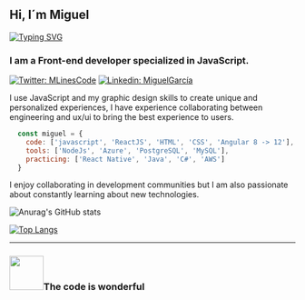 ## Hi, I´m Miguel

[![Typing SVG](https://readme-typing-svg.herokuapp.com?font=&size=33&color=60F7C8&background=FBFF4400&center=true&vCenter=true&width=410&height=55&lines=Frontend+Developer)](https://git.io/typing-svg)

###  I am a Front-end developer specialized in JavaScript.

[![Twitter: MLinesCode](https://img.shields.io/twitter/follow/MLinesCode?style=social)](https://twitter.com/MLinesCode)
[![Linkedin: MiguelGarcía](https://img.shields.io/badge/-MiguelGarcía-blue?style=flat-square&logo=Linkedin&logoColor=white&link=https://www.linkedin.com/in/miguel-garcía-86a139165/)](https://www.linkedin.com/in/miguel-garcía-86a139165/)

I use JavaScript and my graphic design skills to create unique and personalized experiences, I have experience collaborating between engineering and ux/ui to bring the best experience to users.

```javascript
  const miguel = {
    code: ['javascript', 'ReactJS', 'HTML', 'CSS', 'Angular 8 -> 12'],
    tools: ['NodeJs', 'Azure', 'PostgreSQL', 'MySQL'],
    practicing: ['React Native', 'Java', 'C#', 'AWS']
  }
```

I enjoy collaborating in development communities but I am also passionate about constantly learning about new technologies.

![Anurag's GitHub stats](https://github-readme-stats.vercel.app/api?username=mlinescode&show_icons=true&theme=radical&hide=contribs)

[![Top Langs](https://github-readme-stats.vercel.app/api/top-langs/?username=mlinescode&layout=compact&theme=radical)](https://github.com/anuraghazra/github-readme-stats)

---

### <img src="https://media.giphy.com/media/USV0ym3bVWQJJmNu3N/giphy.gif" width="60">The code is wonderful
